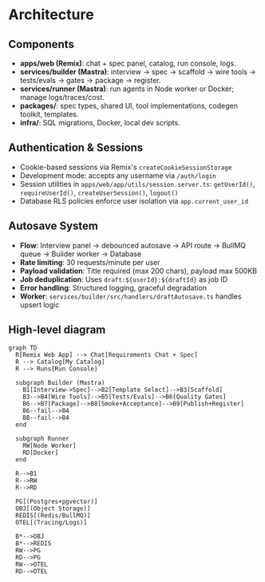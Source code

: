 # Architecture

## Components
- **apps/web (Remix)**: chat + spec panel, catalog, run console, logs.
- **services/builder (Mastra)**: interview → spec → scaffold → wire tools → tests/evals → gates → package → register.
- **services/runner (Mastra)**: run agents in Node worker or Docker; manage logs/traces/cost.
- **packages/**: spec types, shared UI, tool implementations, codegen toolkit, templates.
- **infra/**: SQL migrations, Docker, local dev scripts.

## Authentication & Sessions
- Cookie-based sessions via Remix's `createCookieSessionStorage`
- Development mode: accepts any username via `/auth/login`
- Session utilities in `apps/web/app/utils/session.server.ts`: `getUserId()`, `requireUserId()`, `createUserSession()`, `logout()`
- Database RLS policies enforce user isolation via `app.current_user_id`

## Autosave System
- **Flow**: Interview panel → debounced autosave → API route → BullMQ queue → Builder worker → Database
- **Rate limiting**: 30 requests/minute per user
- **Payload validation**: Title required (max 200 chars), payload max 500KB
- **Job deduplication**: Uses `draft:${userId}:${draftId}` as job ID
- **Error handling**: Structured logging, graceful degradation
- **Worker**: `services/builder/src/handlers/draftAutosave.ts` handles upsert logic

## High-level diagram
```mermaid
graph TD
  R[Remix Web App] --> Chat[Requirements Chat + Spec]
  R --> Catalog[My Catalog]
  R --> Runs[Run Console]

  subgraph Builder (Mastra)
    B1[Interview->Spec]-->B2[Template Select]-->B3[Scaffold]
    B3-->B4[Wire Tools]-->B5[Tests/Evals]-->B6[Quality Gates]
    B6-->B7[Package]-->B8[Smoke+Acceptance]-->B9[Publish+Register]
    B6--fail-->B4
    B8--fail-->B4
  end

  subgraph Runner
    RW[Node Worker]
    RD[Docker]
  end

  R-->B1
  R-->RW
  R-->RD

  PG[(Postgres+pgvector)]
  OBJ[(Object Storage)]
  REDIS[(Redis/BullMQ)]
  OTEL[(Tracing/Logs)]

  B*-->OBJ
  B*-->REDIS
  RW-->PG
  RD-->PG
  RW-->OTEL
  RD-->OTEL
